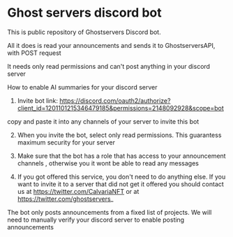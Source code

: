 # Ghost servers discord bot
This is public repository of Ghostservers Discord bot.

All it does is read your announcements and sends it to GhostserversAPI, with POST request

It needs only read permissions and can't post anything in your discord server

How to enable AI summaries for your discord server

1. Invite bot link:
https://discord.com/oauth2/authorize?client_id=1201101215346479185&permissions=2148092928&scope=bot

copy and paste it into any channels of your server to invite this bot

2. When you invite the bot, select only read permissions. This guarantess maximum security for your server

   
3. Make sure that the bot has a role that has access to your announcement channels , otherwise you it wont be able to read any messages

   
4. If you got offered this service, you don't need to do anything else. If you want to invite it to a server that did not get it offered you should contact us at https://twitter.com/CalvariaNFT or at 
https://twitter.com/ghostservers_

The bot only posts announcements from a fixed list of projects. We will need to manually verify your discord server to enable posting announcements

